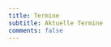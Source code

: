 ```yaml
---
title: Termine
subtitle: Aktuelle Termine
comments: false
---
```


<termin></termin>

<script type="text/javascript">
jQuery('<div id="termin" style="font-size:70%;"></div>').insertBefore(jQuery('termin').first())
jQuery.get('https://eigenbaukombinat.de/api/kalender', function(resp) {
var json = '';
for(var i = 0; i < 13; i++){
json = json + '<tr><td>' + resp[i].startdate + '</td><td>' + resp[i].starttime + ' - ' +  resp[i].enddate + '</td><td>' + resp[i].endtime + '</td><td>' +  resp[i].summary+ '</td></tr>'

  };
  jQuery('#termin').html('<span style="color:white; padding:3px 5px 3px 5px; border-radius:4px; display:inline-block;"><span id="termin"><table>' + json + '</table></span></span>');
});
</script>

